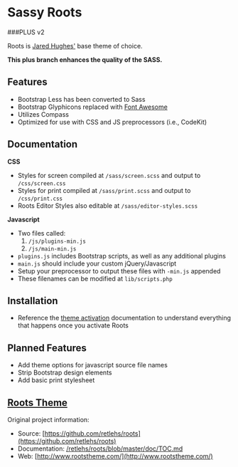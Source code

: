 # Sassy Roots
###PLUS v2

Roots is [Jared Hughes'](https://github.com/jaredhughes/sassy-roots) base theme of choice.

**This plus branch enhances the quality of the SASS.**

## Features
* Bootstrap Less has been converted to Sass
* Bootstrap Glyphicons replaced with [Font Awesome](http://fortawesome.github.io/Font-Awesome/)
* Utilizes Compass
* Optimized for use with CSS and JS preprocessors (i.e., CodeKit)

## Documentation
**CSS**
* Styles for screen compiled at `/sass/screen.scss` and output to `/css/screen.css`
* Styles for print compiled at `/sass/print.scss` and output to `/css/print.css`
* Roots Editor Styles also editable at `/sass/editor-styles.scss`

**Javascript**
* Two files called:
	1. `/js/plugins-min.js`
	2. `/js/main-min.js`
* `plugins.js` includes Bootstrap scripts, as well as any additional plugins
* `main.js` should include your custom jQuery/Javascript
* Setup your preprocessor to output these files with `-min.js` appended
* These filenames can be modified at `lib/scripts.php`

## Installation
* Reference the [theme activation](/retlehs/roots/blob/master/doc/activation.md) documentation to understand everything that happens once you activate Roots

## Planned Features
* Add theme options for javascript source file names
* Strip Bootstrap design elements
* Add basic print stylesheet

## [Roots Theme](http://www.rootstheme.com/)

Original project information:

* Source: [https://github.com/retlehs/roots](https://github.com/retlehs/roots)
* Documentation: [/retlehs/roots/blob/master/doc/TOC.md](/retlehs/roots/blob/master/doc/TOC.md)
* Web: [http://www.rootstheme.com/](http://www.rootstheme.com/)